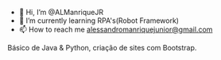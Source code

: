 - 👋 Hi, I’m @ALManriqueJR
- 🌱 I’m currently learning RPA's(Robot Framework)
- 📫 How to reach me alessandromanriquejunior@gmail.com

Básico de Java & Python, criação de sites com Bootstrap.
